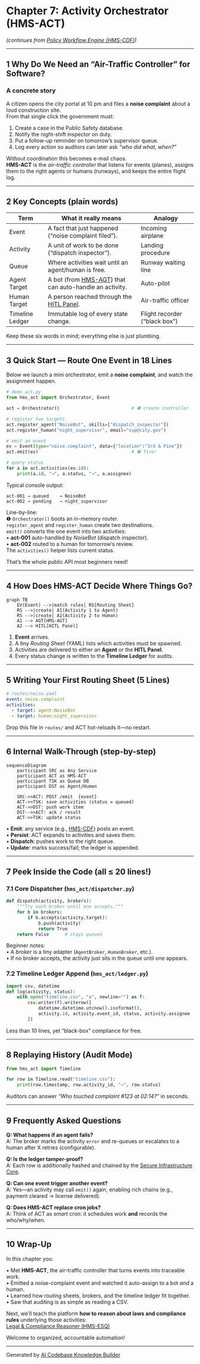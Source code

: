 # Chapter 7: Activity Orchestrator (HMS-ACT)  
*(continues from [Policy Workflow Engine (HMS-CDF)](06_policy_workflow_engine__hms_cdf__.md))*  

---

## 1  Why Do We Need an “Air-Traffic Controller” for Software?

### A concrete story  

A citizen opens the city portal at 10 pm and files a **noise complaint** about a loud construction site.  
From that single click the government must:

1. Create a case in the Public Safety database.  
2. Notify the night-shift inspector on duty.  
3. Put a follow-up reminder on tomorrow’s supervisor queue.  
4. Log every action so auditors can later ask *“who did what, when?”*  

Without coordination this becomes e-mail chaos.  
**HMS-ACT** is the *air-traffic controller* that listens for events (planes), assigns them to the right agents or humans (runways), and keeps the entire flight log.

---

## 2  Key Concepts (plain words)

| Term              | What it really means                                    | Analogy                |
|-------------------|---------------------------------------------------------|------------------------|
| Event             | A fact that just happened (“noise complaint filed”).    | Incoming airplane      |
| Activity          | A unit of work to be done (“dispatch inspector”).       | Landing procedure      |
| Queue             | Where activities wait until an agent/human is free.     | Runway waiting line    |
| Agent Target      | A bot (from [HMS-AGT](01_ai_representative_agent__hms_agt__.md)) that can auto-handle an activity. | Auto-pilot             |
| Human Target      | A person reached through the [HITL Panel](04_human_in_the_loop__hitl__control_panel_.md). | Air-traffic officer    |
| Timeline Ledger   | Immutable log of every state change.                    | Flight recorder (“black box”) |

Keep these six words in mind; everything else is just plumbing.

---

## 3  Quick Start — Route One Event in 18 Lines

Below we launch a mini orchestrator, emit a **noise complaint**, and watch the assignment happen.

```python
# demo_act.py
from hms_act import Orchestrator, Event

act = Orchestrator()                           # ❶ create controller

# register two targets
act.register_agent("NoiseBot", skills=["dispatch_inspector"])
act.register_human("night_supervisor", email="sup@city.gov")

# emit an event
ev = Event(type="noise.complaint", data={"location":"3rd & Pine"})
act.emit(ev)                                   # ❷ fire!

# query status
for a in act.activities(ev.id):
    print(a.id, "→", a.status, "→", a.assignee)
```

Typical console output:

```
act-001 → queued    → NoiseBot
act-002 → pending   → night_supervisor
```

Line-by-line:  
❶ `Orchestrator()` boots an in-memory router.  
`register_agent` and `register_human` create two destinations.  
`emit()` converts the one event into two activities:  
• **act-001** auto-handled by *NoiseBot* (dispatch inspector).  
• **act-002** routed to a human for tomorrow’s review.  
The `activities()` helper lists current status.

That’s the whole public API most beginners need!

---

## 4  How Does HMS-ACT Decide Where Things Go?

```mermaid
graph TB
    EV(Event) -->|match rules| RS[Routing Sheet]
    RS -->|create| A1(Activity 1 to Agent)
    RS -->|create| A2(Activity 2 to Human)
    A1 --> AGT[HMS-AGT]
    A2 --> HITL[HITL Panel]
```

1. **Event** arrives.  
2. A tiny *Routing Sheet* (YAML) lists which activities must be spawned.  
3. Activities are delivered to either an **Agent** or the **HITL Panel**.  
4. Every status change is written to the **Timeline Ledger** for audits.

---

## 5  Writing Your First Routing Sheet (5 Lines)

```yaml
# routes/noise.yaml
event: noise.complaint
activities:
  - target: agent:NoiseBot
  - target: human:night_supervisor
```

Drop this file in `routes/` and ACT hot-reloads it—no restart.

---

## 6  Internal Walk-Through (step-by-step)

```mermaid
sequenceDiagram
    participant SRC as Any Service
    participant ACT as HMS-ACT
    participant TSK as Queue DB
    participant DST as Agent/Human

    SRC->>ACT: POST /emit  {event}
    ACT->>TSK: save activities (status = queued)
    ACT->>DST: push work item
    DST-->>ACT: ack / result
    ACT->>TSK: update status
```

• **Emit**: any service (e.g., [HMS-CDF](06_policy_workflow_engine__hms_cdf__.md)) posts an event.  
• **Persist**: ACT expands to activities and saves them.  
• **Dispatch**: pushes work to the right queue.  
• **Update**: marks success/fail; the ledger is appended.

---

## 7  Peek Inside the Code (all ≤ 20 lines!)

### 7.1 Core Dispatcher (`hms_act/dispatcher.py`)

```python
def dispatch(activity, brokers):
    """Try each broker until one accepts."""
    for b in brokers:
        if b.accepts(activity.target):
            b.push(activity)
            return True
    return False      # stays queued
```

Beginner notes:  
• A *broker* is a tiny adapter (`AgentBroker`, `HumanBroker`, etc.).  
• If no broker accepts, the activity just sits in the queue until one appears.

### 7.2 Timeline Ledger Append (`hms_act/ledger.py`)

```python
import csv, datetime
def log(activity, status):
    with open("timeline.csv", "a", newline="") as f:
        csv.writer(f).writerow([
            datetime.datetime.utcnow().isoformat(),
            activity.id, activity.event_id, status, activity.assignee
        ])
```

Less than 10 lines, yet “black-box” compliance for free.

---

## 8  Replaying History (Audit Mode)

```python
from hms_act import Timeline

for row in Timeline.read("timeline.csv"):
    print(row.timestamp, row.activity_id, "→", row.status)
```

Auditors can answer *“Who touched complaint #123 at 02:14?”* in seconds.

---

## 9  Frequently Asked Questions

**Q: What happens if an agent fails?**  
A: The broker marks the activity `error` and re-queues or escalates to a human after X retries (configurable).

**Q: Is the ledger tamper-proof?**  
A: Each row is additionally hashed and chained by the [Secure Infrastructure Core](15_secure_infrastructure_core__hms_sys__.md).

**Q: Can one event trigger another event?**  
A: Yes—an activity may call `emit()` again, enabling rich chains (e.g., payment cleared → license delivered).

**Q: Does HMS-ACT replace cron jobs?**  
A: Think of ACT as *smart* cron: it schedules work **and** records the who/why/when.

---

## 10  Wrap-Up

In this chapter you:

• Met **HMS-ACT**, the air-traffic controller that turns events into traceable work.  
• Emitted a noise-complaint event and watched it auto-assign to a bot *and* a human.  
• Learned how routing sheets, brokers, and the timeline ledger fit together.  
• Saw that auditing is as simple as reading a CSV.

Next, we’ll teach the platform **how to reason about laws and compliance rules** underlying those activities:  
[Legal & Compliance Reasoner (HMS-ESQ)](08_legal___compliance_reasoner__hms_esq__.md)

Welcome to organized, accountable automation!

---

Generated by [AI Codebase Knowledge Builder](https://github.com/The-Pocket/Tutorial-Codebase-Knowledge)